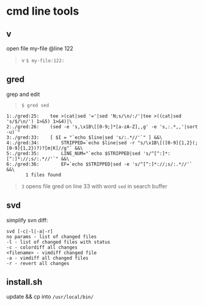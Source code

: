 cmd line tools
==============

v
-
open file my-file @line 122
> v `$ my-file:122:`

gred 
----
grep and edit
> `$ gred sed`

```
1:./gred:25:    tee >(cat|sed '='|sed 'N;s/\n/:/'|tee >((cat|sed 's/$/\n/') 1>&5) 1>&4)|\
2:./gred:26:    (sed -e 's,\x1B\[[0-9;]*[a-zA-Z],,g' -e 's,:.*,,'|sort -u)`" 
3:./gred:33:    [ $I = "`echo $line|sed 's/:.*//'`" ] &&\
4:./gred:34:        STRIPPED=`echo $line|sed -r "s/\x1B\[([0-9]{1,2}(;[0-9]{1,2})?)?[m|K]//g"` &&\
5:./gred:35:        LINE_NUM="`echo $STRIPPED|sed 's/^[^:]*:[^:]*://;s/:.*//'`" &&\
6:./gred:36:        EF=`echo $STRIPPED|sed -e 's/^[^:]*://;s/:.*//'` &&\
       1 files found
```
> `3`
opens file gred on line 33 with word `sed` in search buffer

svd
---
simplify svn diff:
```
svd [-c|-l|-a|-r]
no params - list of changed files
-l - list of changed files with status
-c - colordiff all changes
<filename> - vimdiff changed file
-a - vimdiff all changed files
-r - revert all changes
```

install.sh
----------
update && cp into `/usr/local/bin/`
